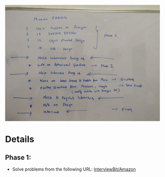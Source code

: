 ![Plan B](https://raw.githubusercontent.com/bhanuone/code-concert/main/plan-b.jpeg "Plan B")

# Details

## Phase 1:

* Solve problems from the following URL: [InterviewBit/Amazon](https://interviewbit.com/search?q=amazon)
